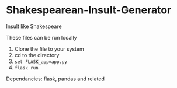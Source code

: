 # Shakespearean-Insult-Generator
Insult like Shakespeare

These files can be run locally

1. Clone the file to your system
2. cd to the directory
3. `set FLASK_app=app.py`
4. `flask run`

Dependancies: flask, pandas and related
